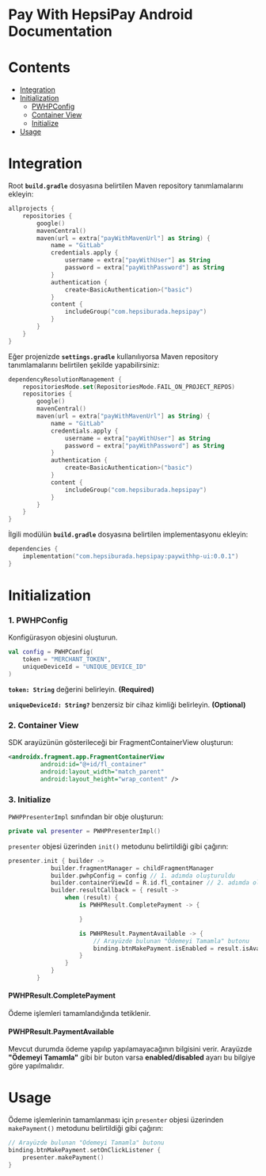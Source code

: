 # **Pay With HepsiPay Android Documentation**

# Contents
- [Integration](#integration)
- [Initialization](#initialization)
    - [PWHPConfig](#pwhpconfig)
    - [Container View](#containerview)
    - [Initialize](#initialize)
- [Usage](#usage)

# <a name="integration"> Integration </a>
Root **`build.gradle`** dosyasına belirtilen Maven repository tanımlamalarını ekleyin:

```kotlin
allprojects {
    repositories {
        google()
        mavenCentral()
        maven(url = extra["payWithMavenUrl"] as String) {
            name = "GitLab"
            credentials.apply {
                username = extra["payWithUser"] as String
                password = extra["payWithPassword"] as String
            }
            authentication {
                create<BasicAuthentication>("basic")
            }
            content {
                includeGroup("com.hepsiburada.hepsipay")
            }
        }
    }
}
```

Eğer projenizde **`settings.gradle`** kullanılıyorsa Maven repository tanımlamalarını belirtilen şekilde yapabilirsiniz:

```kotlin
dependencyResolutionManagement {
    repositoriesMode.set(RepositoriesMode.FAIL_ON_PROJECT_REPOS)
    repositories {
        google()
        mavenCentral()
        maven(url = extra["payWithMavenUrl"] as String) {
            name = "GitLab"
            credentials.apply {
                username = extra["payWithUser"] as String
                password = extra["payWithPassword"] as String
            }
            authentication {
                create<BasicAuthentication>("basic")
            }
            content {
                includeGroup("com.hepsiburada.hepsipay")
            }
        }
    }
}
```

İlgili modülün **`build.gradle`** dosyasına belirtilen implementasyonu ekleyin:

```kotlin
dependencies {
    implementation("com.hepsiburada.hepsipay:paywithhp-ui:0.0.1")
}
```

# <a name="initialization">Initialization</a>
### <a name="pwhpconfig">1. PWHPConfig</a>
Konfigürasyon objesini oluşturun.
```kotlin
val config = PWHPConfig(
    token = "MERCHANT_TOKEN",
    uniqueDeviceId = "UNIQUE_DEVICE_ID"
)

```
**`token: String`** değerini belirleyin. **(Required)**

**`uniqueDeviceId: String?`** benzersiz bir cihaz kimliği belirleyin. **(Optional)**

### <a name="containerview">2. Container View</a>
SDK arayüzünün gösterileceği bir FragmentContainerView oluşturun:
```xml
<androidx.fragment.app.FragmentContainerView
         android:id="@+id/fl_container"
         android:layout_width="match_parent"
         android:layout_height="wrap_content" />
```
### <a name="initialize">3. Initialize</a>
`PWHPPresenterImpl` sınıfından bir obje oluşturun:
```kotlin
private val presenter = PWHPPresenterImpl()
```

`presenter` objesi üzerinden `init()` metodunu belirtildiği gibi çağırın:
```kotlin
presenter.init { builder ->
            builder.fragmentManager = childFragmentManager
            builder.pwhpConfig = config // 1. adımda oluşturuldu
            builder.containerViewId = R.id.fl_container // 2. adımda oluşturuldu
            builder.resultCallback = { result ->
                when (result) {
                    is PWHPResult.CompletePayment -> {

                    }

                    is PWHPResult.PaymentAvailable -> {
                        // Arayüzde bulunan "Ödemeyi Tamamla" butonu
                        binding.btnMakePayment.isEnabled = result.isAvailable
                    }
                }
            }
        }
```

#### PWHPResult.CompletePayment
Ödeme işlemleri tamamlandığında tetiklenir.
#### PWHPResult.PaymentAvailable
Mevcut durumda ödeme yapılıp yapılamayacağının bilgisini verir. Arayüzde **"Ödemeyi Tamamla"** gibi bir buton varsa **enabled/disabled** ayarı bu bilgiye göre yapılmalıdır.

# <a name="usage">Usage</a>
Ödeme işlemlerinin tamamlanması için `presenter` objesi üzerinden `makePayment()` metodunu belirtildiği gibi çağırın:
```kotlin
// Arayüzde bulunan "Ödemeyi Tamamla" butonu
binding.btnMakePayment.setOnClickListener {
    presenter.makePayment()
}
```
